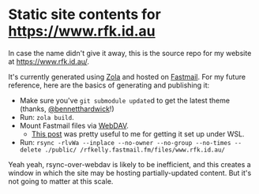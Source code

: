 # Static site contents for https://www.rfk.id.au

In case the name didn't give it away, this is the source repo for my website at https://www.rfk.id.au/.

It's currently generated using [Zola](https://www.getzola.org/) and hosted on [Fastmail](fastmail.com/).
For my future reference, here are the basics of generating and publishing it:

* Make sure you've `git submodule update`d to get the latest theme (thanks, [@bennetthardwick](https://github.com/bennetthardwick/simple-dev-blog-zola-starter)!)
* Run: `zola build`.
* Mount Fastmail files via [WebDAV](https://www.fastmail.help/hc/en-us/articles/1500000277882-Remote-file-access).
    * [This post](https://askubuntu.com/questions/498526/mounting-a-webdav-share-by-users) was
      pretty useful to me for getting it set up under WSL.
* Run: `rsync -rlvWa --inplace --no-owner --no-group --no-times --delete ./public/ /rfkelly.fastmail.fm/files/www.rfk.id.au/`

Yeah yeah, rsync-over-webdav is likely to be inefficient, and this creates a window in which
the site may be hosting partially-updated content. But it's not going to matter at this scale.
